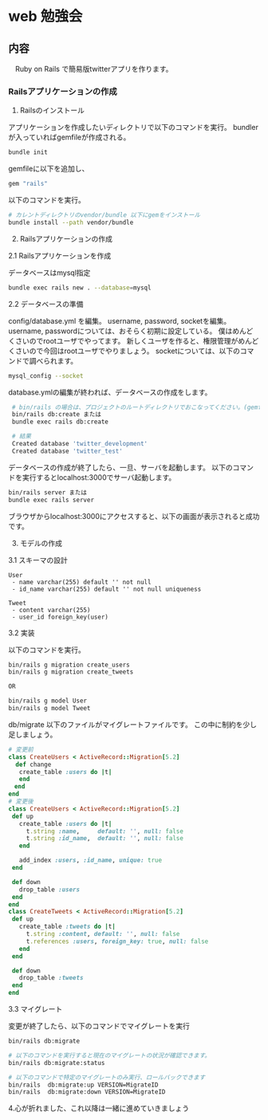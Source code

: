 # web 勉強会

## 内容
　Ruby on Rails で簡易版twitterアプリを作ります。
　
### Railsアプリケーションの作成

 1. Railsのインストール

 アプリケーションを作成したいディレクトリで以下のコマンドを実行。
 bundler が入っていればgemfileが作成される。
 ```bash
 bundle init
 ```
 gemfileに以下を追加し、

 ```ruby
 gem "rails"
 ```
 以下のコマンドを実行。

 ```bash
 # カレントディレクトリのvendor/bundle 以下にgemをインストール
 bundle install --path vendor/bundle
 ```

 2. Railsアプリケーションの作成

 2.1 Railsアプリケーションを作成

 データベースはmysql指定

 ```bash
 bundle exec rails new . --database=mysql
 ```

 2.2 データベースの準備

 config/database.yml を編集。
 username, password, socketを編集。
 username, passwordについては、おそらく初期に設定している。
 僕はめんどくさいのでrootユーザでやってます。
 新しくユーザを作ると、権限管理がめんどくさいので今回はrootユーザでやりましょう。
 socketについては、以下のコマンドで調べられます。

 ```bash
 mysql_config --socket
 ```

 database.ymlの編集が終われば、データベースの作成をします。

 ```bash
  # bin/rails の場合は、プロジェクトのルートディレクトリでおこなってください。(gemfileがあるところ)
  bin/rails db:create または
  bundle exec rails db:create

  # 結果
  Created database 'twitter_development'
  Created database 'twitter_test'
 ```

データベースの作成が終了したら、一旦、サーバを起動します。
以下のコマンドを実行するとlocalhost:3000でサーバ起動します。

```bash
bin/rails server または
bundle exec rails server
```

ブラウザからlocalhost:3000にアクセスすると、以下の画面が表示されると成功です。


 3. モデルの作成

 3.1 スキーマの設計

 ```
 User
  - name varchar(255) default '' not null
  - id_name varchar(255) default '' not null uniqueness

 Tweet
  - content varchar(255)
  - user_id foreign_key(user)
 ```

 3.2 実装

 以下のコマンドを実行。

 ```bash
 bin/rails g migration create_users
 bin/rails g migration create_tweets

 OR

 bin/rails g model User
 bin/rails g model Tweet
 ```

 db/migrate 以下のファイルがマイグレートファイルです。
 この中に制約を少し足しましょう。

 ```ruby
 # 変更前
 class CreateUsers < ActiveRecord::Migration[5.2]
   def change
    create_table :users do |t|
    end
　end
end
# 変更後
class CreateUsers < ActiveRecord::Migration[5.2]
  def up
    create_table :users do |t|
      t.string :name,     default: '', null: false
      t.string :id_name,  default: '', null: false
    end

    add_index :users, :id_name, unique: true
  end

  def down
    drop_table :users
  end
end
class CreateTweets < ActiveRecord::Migration[5.2]
  def up
    create_table :tweets do |t|
      t.string :content, default: '', null: false
      t.references :users, foreign_key: true, null: false
    end
  end

  def down
    drop_table :tweets
  end
end

 ```

 3.3 マイグレート

 変更が終了したら、以下のコマンドでマイグレートを実行

 ```bash
 bin/rails db:migrate

 # 以下のコマンドを実行すると現在のマイグレートの状況が確認できます。
 bin/rails db:migrate:status

 # 以下のコマンドで特定のマイグレートのみ実行、ロールバックできます
 bin/rails  db:migrate:up VERSION=MigrateID
 bin/rails  db:migrate:down VERSION=MigrateID
 ```


 4.心が折れました、これ以降は一緒に進めていきましょう
